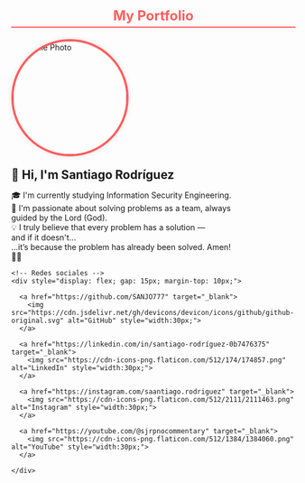 <div style="text-align: center; font-size: 24px; font-weight: bold; color: #ff5e5e; margin-bottom: 20px; border-bottom: 2px solid #ff5e5e; padding-bottom: 5px;">
  My Portfolio
</div>

<div style="display: flex; align-items: center; gap: 20px; flex-wrap: wrap; margin-bottom: 20px;">

  <!-- Imagen de perfil redonda estilo IG -->
<a href="https://github.com/SANJO777" target="_blank">
    <img src="https://github.com/SANJO777.png" alt="Profile Photo" style="width: 200px; height: 200px; border-radius: 50%; border: 4px solid #ff5e5e; box-shadow: 0 0 10px rgba(0,0,0,0.1);">
  </a>

  <!-- Bio -->
  <div>
    <h2 style="margin: 0;">👋 Hi, I'm Santiago Rodríguez</h2>
 <p style="max-width: 400px;">
  🎓 I'm currently studying Information Security Engineering.<br>
  🧠 I'm passionate about solving problems as a team, always guided by the Lord (God).<br>
  💡 I truly believe that every problem has a solution —<br>
  and if it doesn't…<br>
  …it’s because the problem has already been solved. Amen! 🙏🏻
</p>
    
    <!-- Redes sociales -->
    <div style="display: flex; gap: 15px; margin-top: 10px;">

      <a href="https://github.com/SANJO777" target="_blank">
        <img src="https://cdn.jsdelivr.net/gh/devicons/devicon/icons/github/github-original.svg" alt="GitHub" style="width:30px;">
      </a>

      <a href="https://linkedin.com/in/santiago-rodríguez-0b7476375" target="_blank">
        <img src="https://cdn-icons-png.flaticon.com/512/174/174857.png" alt="LinkedIn" style="width:30px;">
      </a>

      <a href="https://instagram.com/saantiago.rodriguez" target="_blank">
        <img src="https://cdn-icons-png.flaticon.com/512/2111/2111463.png" alt="Instagram" style="width:30px;">
      </a>

      <a href="https://youtube.com/@sjrpnocommentary" target="_blank">
        <img src="https://cdn-icons-png.flaticon.com/512/1384/1384060.png" alt="YouTube" style="width:30px;">
      </a>

    </div>
  </div>
</div>

